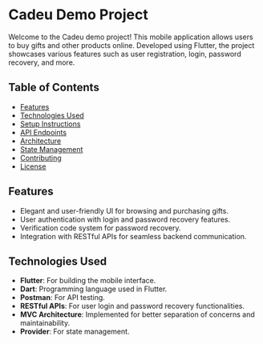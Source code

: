# Cadeu Demo Project  

Welcome to the Cadeu demo project! This mobile application allows users to buy gifts and other products online. Developed using Flutter, the project showcases various features such as user registration, login, password recovery, and more.  

## Table of Contents  

- [Features](#features)  
- [Technologies Used](#technologies-used)  
- [Setup Instructions](#setup-instructions)  
- [API Endpoints](#api-endpoints)  
- [Architecture](#architecture)  
- [State Management](#state-management)  
- [Contributing](#contributing)  
- [License](#license)  

## Features  

- Elegant and user-friendly UI for browsing and purchasing gifts.  
- User authentication with login and password recovery features.  
- Verification code system for password recovery.  
- Integration with RESTful APIs for seamless backend communication.  
  
## Technologies Used  

- **Flutter**: For building the mobile interface.  
- **Dart**: Programming language used in Flutter.  
- **Postman**: For API testing.  
- **RESTful APIs**: For user login and password recovery functionalities.  
- **MVC Architecture**: Implemented for better separation of concerns and maintainability.  
- **Provider**: For state management.  

